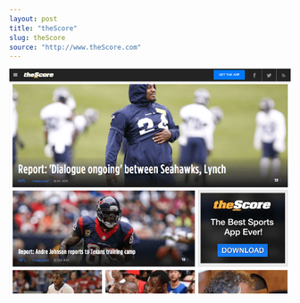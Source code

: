 ```yaml
---
layout: post
title: "theScore"
slug: theScore
source: "http://www.theScore.com"
---
```


<img src="/screenshots/theScore.png">
